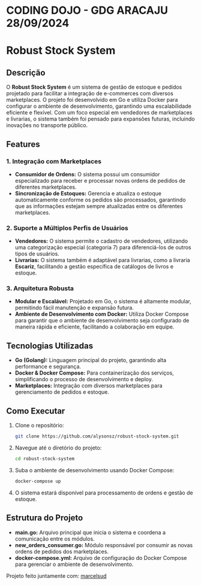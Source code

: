 # CODING DOJO - GDG ARACAJU 28/09/2024
# Robust Stock System

## Descrição

O **Robust Stock System** é um sistema de gestão de estoque e pedidos projetado para facilitar a integração de e-commerces com diversos marketplaces. O projeto foi desenvolvido em Go e utiliza Docker para configurar o ambiente de desenvolvimento, garantindo uma escalabilidade eficiente e flexível. Com um foco especial em vendedores de marketplaces e livrarias, o sistema também foi pensado para expansões futuras, incluindo inovações no transporte público.

## Features

### 1. Integração com Marketplaces
- **Consumidor de Ordens:** O sistema possui um consumidor especializado para receber e processar novas ordens de pedidos de diferentes marketplaces.
- **Sincronização de Estoques:** Gerencia e atualiza o estoque automaticamente conforme os pedidos são processados, garantindo que as informações estejam sempre atualizadas entre os diferentes marketplaces.

### 2. Suporte a Múltiplos Perfis de Usuários
- **Vendedores:** O sistema permite o cadastro de vendedores, utilizando uma categorização especial (categoria 7) para diferenciá-los de outros tipos de usuários.
- **Livrarias:** O sistema também é adaptável para livrarias, como a livraria **Escariz**, facilitando a gestão específica de catálogos de livros e estoque.

### 3. Arquitetura Robusta
- **Modular e Escalável:** Projetado em Go, o sistema é altamente modular, permitindo fácil manutenção e expansão futura.
- **Ambiente de Desenvolvimento com Docker:** Utiliza Docker Compose para garantir que o ambiente de desenvolvimento seja configurado de maneira rápida e eficiente, facilitando a colaboração em equipe.

## Tecnologias Utilizadas

- **Go (Golang):** Linguagem principal do projeto, garantindo alta performance e segurança.
- **Docker & Docker Compose:** Para containerização dos serviços, simplificando o processo de desenvolvimento e deploy.
- **Marketplaces:** Integração com diversos marketplaces para gerenciamento de pedidos e estoque.
  
## Como Executar

1. Clone o repositório:
   ```bash
   git clone https://github.com/alysonsz/robust-stock-system.git
   ```

2. Navegue até o diretório do projeto:
   ```bash
   cd robust-stock-system
   ```

3. Suba o ambiente de desenvolvimento usando Docker Compose:
   ```bash
   docker-compose up
   ```

4. O sistema estará disponível para processamento de ordens e gestão de estoque.

## Estrutura do Projeto

- **main.go:** Arquivo principal que inicia o sistema e coordena a comunicação entre os módulos.
- **new_orders_consumer.go:** Módulo responsável por consumir as novas ordens de pedidos dos marketplaces.
- **docker-compose.yml:** Arquivo de configuração do Docker Compose para gerenciar o ambiente de desenvolvimento.

Projeto feito juntamente com: [marcelsud](https://github.com/marcelsud)